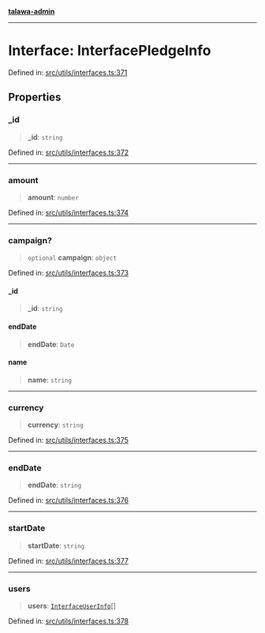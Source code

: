 [**talawa-admin**](../../../README.md)

***

# Interface: InterfacePledgeInfo

Defined in: [src/utils/interfaces.ts:371](https://github.com/MayankJha014/talawa-admin/blob/0dd35cc200a4ed7562fa81ab87ec9b2a6facd18b/src/utils/interfaces.ts#L371)

## Properties

### \_id

> **\_id**: `string`

Defined in: [src/utils/interfaces.ts:372](https://github.com/MayankJha014/talawa-admin/blob/0dd35cc200a4ed7562fa81ab87ec9b2a6facd18b/src/utils/interfaces.ts#L372)

***

### amount

> **amount**: `number`

Defined in: [src/utils/interfaces.ts:374](https://github.com/MayankJha014/talawa-admin/blob/0dd35cc200a4ed7562fa81ab87ec9b2a6facd18b/src/utils/interfaces.ts#L374)

***

### campaign?

> `optional` **campaign**: `object`

Defined in: [src/utils/interfaces.ts:373](https://github.com/MayankJha014/talawa-admin/blob/0dd35cc200a4ed7562fa81ab87ec9b2a6facd18b/src/utils/interfaces.ts#L373)

#### \_id

> **\_id**: `string`

#### endDate

> **endDate**: `Date`

#### name

> **name**: `string`

***

### currency

> **currency**: `string`

Defined in: [src/utils/interfaces.ts:375](https://github.com/MayankJha014/talawa-admin/blob/0dd35cc200a4ed7562fa81ab87ec9b2a6facd18b/src/utils/interfaces.ts#L375)

***

### endDate

> **endDate**: `string`

Defined in: [src/utils/interfaces.ts:376](https://github.com/MayankJha014/talawa-admin/blob/0dd35cc200a4ed7562fa81ab87ec9b2a6facd18b/src/utils/interfaces.ts#L376)

***

### startDate

> **startDate**: `string`

Defined in: [src/utils/interfaces.ts:377](https://github.com/MayankJha014/talawa-admin/blob/0dd35cc200a4ed7562fa81ab87ec9b2a6facd18b/src/utils/interfaces.ts#L377)

***

### users

> **users**: [`InterfaceUserInfo`](InterfaceUserInfo.md)[]

Defined in: [src/utils/interfaces.ts:378](https://github.com/MayankJha014/talawa-admin/blob/0dd35cc200a4ed7562fa81ab87ec9b2a6facd18b/src/utils/interfaces.ts#L378)
